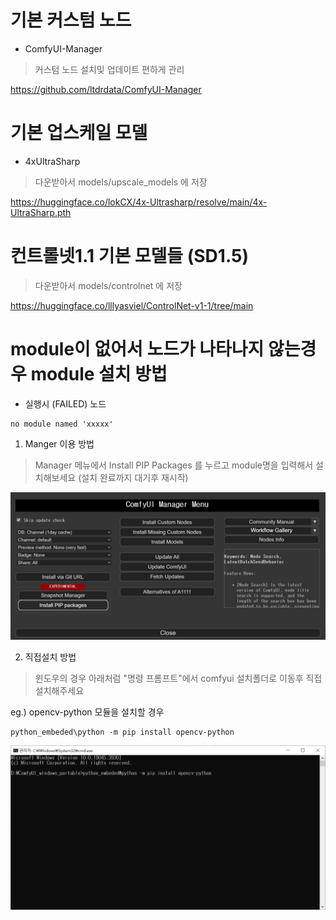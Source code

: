 

# 기본 커스텀 노드

* ComfyUI-Manager

> 커스텀 노드 설치및 업데이트 편하게 관리

<https://github.com/ltdrdata/ComfyUI-Manager> 



# 기본 업스케일 모델

* 4xUltraSharp

> 다운받아서 models/upscale_models 에 저장

<https://huggingface.co/lokCX/4x-Ultrasharp/resolve/main/4x-UltraSharp.pth>



# 컨트롤넷1.1 기본 모델들 (SD1.5)

> 다운받아서 models/controlnet 에 저장

<https://huggingface.co/lllyasviel/ControlNet-v1-1/tree/main>



# module이 없어서 노드가 나타나지 않는경우 module 설치 방법

* 실행시 (FAILED) 노드

```
no module named 'xxxxx'
```

1. Manger 이용 방법

> Manager 메뉴에서 Install PIP Packages 를 누르고 module명을 입력해서 설치해보세요 (설치 완료까지 대기후 재시작)

<img src="./comfyui_anidiff_lora/manager.png"/>


2. 직접설치 방법

> 윈도우의 경우 아래처럼 "명령 프롬프트"에서 comfyui 설치폴더로 이동후 직접 설치해주세요

eg.) opencv-python 모듈을 설치할 경우
```
python_embeded\python -m pip install opencv-python
```

<img src="./comfyui_anidiff_lora/opencv.png"/>

